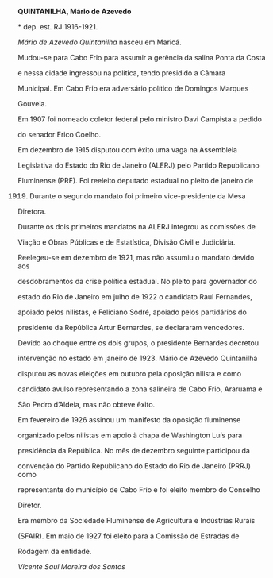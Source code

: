 **QUINTANILHA, Mário de Azevedo**



\* dep. est. RJ 1916-1921.



*Mário de Azevedo Quintanilha* nasceu em Maricá.



Mudou-se para Cabo Frio para assumir a gerência da salina Ponta da Costa

e nessa cidade ingressou na política, tendo presidido a Câmara

Municipal. Em Cabo Frio era adversário político de Domingos Marques

Gouveia.



Em 1907 foi nomeado coletor federal pelo ministro Davi Campista a pedido

do senador Erico Coelho.



Em dezembro de 1915 disputou com êxito uma vaga na Assembleia

Legislativa do Estado do Rio de Janeiro (ALERJ) pelo Partido Republicano

Fluminense (PRF). Foi reeleito deputado estadual no pleito de janeiro de

1919. Durante o segundo mandato foi primeiro vice-presidente da Mesa

Diretora.



Durante os dois primeiros mandatos na ALERJ integrou as comissões de

Viação e Obras Públicas e de Estatística, Divisão Civil e Judiciária.



Reelegeu-se em dezembro de 1921, mas não assumiu o mandato devido aos

desdobramentos da crise política estadual. No pleito para governador do

estado do Rio de Janeiro em julho de 1922 o candidato Raul Fernandes,

apoiado pelos nilistas, e Feliciano Sodré, apoiado pelos partidários do

presidente da República Artur Bernardes, se declararam vencedores.

Devido ao choque entre os dois grupos, o presidente Bernardes decretou

intervenção no estado em janeiro de 1923. Mário de Azevedo Quintanilha

disputou as novas eleições em outubro pela oposição nilista e como

candidato avulso representando a zona salineira de Cabo Frio, Araruama e

São Pedro d’Aldeia, mas não obteve êxito.



Em fevereiro de 1926 assinou um manifesto da oposição fluminense

organizado pelos nilistas em apoio à chapa de Washington Luís para

presidência da República. No mês de dezembro seguinte participou da

convenção do Partido Republicano do Estado do Rio de Janeiro (PRRJ) como

representante do município de Cabo Frio e foi eleito membro do Conselho

Diretor.



Era membro da Sociedade Fluminense de Agricultura e Indústrias Rurais

(SFAIR). Em maio de 1927 foi eleito para a Comissão de Estradas de

Rodagem da entidade.



*Vicente Saul Moreira dos Santos*



